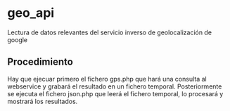 # geo_api
Lectura de datos relevantes del servicio inverso de geolocalización de google

## Procedimiento
Hay que ejecuar primero el fichero gps.php que hará una consulta al webservice y grabará el resultado en un fichero temporal.
Posteriormente se ejecuta el fichero json.php que leerá el fichero temporal, lo procesará y mostrará los resultados.

